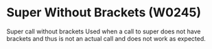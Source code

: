 # Super Without Brackets (W0245)

Super call without brackets Used when a call to super does not have
brackets and thus is not an actual call and does not work as expected.
